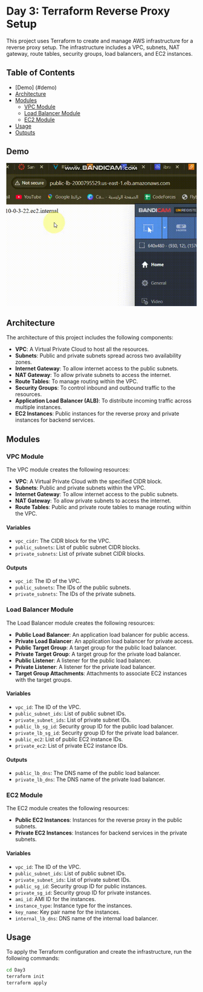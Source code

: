 # Day 3: Terraform Reverse Proxy Setup

This project uses Terraform to create and manage AWS infrastructure for a reverse proxy setup. The infrastructure includes a VPC, subnets, NAT gateway, route tables, security groups, load balancers, and EC2 instances.

## Table of Contents

- [Demo] (#demo)
- [Architecture](#architecture)
- [Modules](#modules)
  - [VPC Module](#vpc-module)
  - [Load Balancer Module](#load-balancer-module)
  - [EC2 Module](#ec2-module)
- [Usage](#usage)
- [Outputs](#outputs)

## Demo

![Demo](/assetes/day3.gif)


## Architecture

The architecture of this project includes the following components:

- **VPC**: A Virtual Private Cloud to host all the resources.
- **Subnets**: Public and private subnets spread across two availability zones.
- **Internet Gateway**: To allow internet access to the public subnets.
- **NAT Gateway**: To allow private subnets to access the internet.
- **Route Tables**: To manage routing within the VPC.
- **Security Groups**: To control inbound and outbound traffic to the resources.
- **Application Load Balancer (ALB)**: To distribute incoming traffic across multiple instances.
- **EC2 Instances**: Public instances for the reverse proxy and private instances for backend services.

## Modules

### VPC Module

The VPC module creates the following resources:

- **VPC**: A Virtual Private Cloud with the specified CIDR block.
- **Subnets**: Public and private subnets within the VPC.
- **Internet Gateway**: To allow internet access to the public subnets.
- **NAT Gateway**: To allow private subnets to access the internet.
- **Route Tables**: Public and private route tables to manage routing within the VPC.

#### Variables

- `vpc_cidr`: The CIDR block for the VPC.
- `public_subnets`: List of public subnet CIDR blocks.
- `private_subnets`: List of private subnet CIDR blocks.

#### Outputs

- `vpc_id`: The ID of the VPC.
- `public_subnets`: The IDs of the public subnets.
- `private_subnets`: The IDs of the private subnets.

### Load Balancer Module

The Load Balancer module creates the following resources:

- **Public Load Balancer**: An application load balancer for public access.
- **Private Load Balancer**: An application load balancer for private access.
- **Public Target Group**: A target group for the public load balancer.
- **Private Target Group**: A target group for the private load balancer.
- **Public Listener**: A listener for the public load balancer.
- **Private Listener**: A listener for the private load balancer.
- **Target Group Attachments**: Attachments to associate EC2 instances with the target groups.

#### Variables

- `vpc_id`: The ID of the VPC.
- `public_subnet_ids`: List of public subnet IDs.
- `private_subnet_ids`: List of private subnet IDs.
- `public_lb_sg_id`: Security group ID for the public load balancer.
- `private_lb_sg_id`: Security group ID for the private load balancer.
- `public_ec2`: List of public EC2 instance IDs.
- `private_ec2`: List of private EC2 instance IDs.

#### Outputs

- `public_lb_dns`: The DNS name of the public load balancer.
- `private_lb_dns`: The DNS name of the private load balancer.

### EC2 Module

The EC2 module creates the following resources:

- **Public EC2 Instances**: Instances for the reverse proxy in the public subnets.
- **Private EC2 Instances**: Instances for backend services in the private subnets.

#### Variables

- `vpc_id`: The ID of the VPC.
- `public_subnet_ids`: List of public subnet IDs.
- `private_subnet_ids`: List of private subnet IDs.
- `public_sg_id`: Security group ID for public instances.
- `private_sg_id`: Security group ID for private instances.
- `ami_id`: AMI ID for the instances.
- `instance_type`: Instance type for the instances.
- `key_name`: Key pair name for the instances.
- `internal_lb_dns`: DNS name of the internal load balancer.

## Usage

To apply the Terraform configuration and create the infrastructure, run the following commands:

```sh
cd Day3
terraform init
terraform apply
